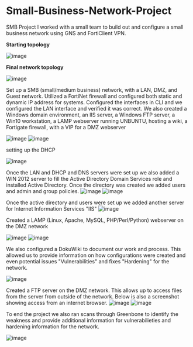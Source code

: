 # Small-Business-Network-Project
SMB Project
I worked with a small team to build out and configure a small business network using GNS and FortiClient VPN.

**Starting topology**

![image](https://github.com/DangerDan87/Small-Business-Network-Project/assets/134319969/89eeaa14-5c31-419a-8227-39822c203f32)

**Final network topology**

![image](https://github.com/DangerDan87/Small-Business-Network-Project/assets/134319969/d32748dc-8f2a-4151-a34f-5b2bcbc616d8)

Set up a SMB (small/medium business) network, with a LAN, DMZ, and Guest network. Utilized a FortiNet firewall and configured both static and dynamic IP address for systems.
Configured the interfaces in CLI and we configured the LAN interface and verified it was correct. We also created a Windows domain environment, an IIS server, a Windows FTP server, a Win10 workstation, a LAMP webserver running UNBUNTU, hosting a wiki, a Fortigate firewall, with a VIP for a DMZ webserver

![image](https://github.com/DangerDan87/Small-Business-Network-Project/assets/134319969/73761beb-a476-445c-a563-f362842cfe96)
![image](https://github.com/DangerDan87/Small-Business-Network-Project/assets/134319969/fda390b6-f409-49de-b894-0b32bb6963f7)

setting up the DHCP

![image](https://github.com/DangerDan87/Small-Business-Network-Project/assets/134319969/ae21cfe1-08c7-475a-b05f-a5e0c08b5453)

Once the LAN and DHCP and DNS servers were set up we also added a WIN 2012 server to fill the Active Directory Domain Services role and installed Active Directory. Once the directory was created we added users and admin and group policies.
![image](https://github.com/DangerDan87/Small-Business-Network-Project/assets/134319969/aef56605-2183-4be0-9150-2b1507028255)
![image](https://github.com/DangerDan87/Small-Business-Network-Project/assets/134319969/989fdc9c-bb4a-4618-b9f6-e7b4e1cfb669)

Once the active directory and users were set up we added another server for Internet Information Services "IIS" 
![image](https://github.com/DangerDan87/Small-Business-Network-Project/assets/134319969/91238b90-9ae4-4bb2-8fa9-2860bc106d40)

Created a LAMP (Linux, Apache, MySQL, PHP/Perl/Python) webserver on the DMZ network

![image](https://github.com/DangerDan87/Small-Business-Network-Project/assets/134319969/72e03313-75a3-4cf2-be42-e4bee6806cfc)
![image](https://github.com/DangerDan87/Small-Business-Network-Project/assets/134319969/3ec790a0-2b6d-4c77-b03f-51ce1d3b9615)

We also configured a DokuWiki to document our work and process. This allowed us to provide information on how configurations were created and even potential issues "Vulnerabilities" and fixes "Hardening" for the network.

![image](https://github.com/DangerDan87/Small-Business-Network-Project/assets/134319969/421c8301-bd24-46a6-9505-9ebb51f124bb)

Created a FTP server on the DMZ network. This allows up to access files from the server from outside of the network. Below is also a screenshot showing access from an internet browser.
![image](https://github.com/DangerDan87/Small-Business-Network-Project/assets/134319969/e9559f5b-abc4-4431-a713-066d6d900b41)
![image](https://github.com/DangerDan87/Small-Business-Network-Project/assets/134319969/7720b657-4beb-4c3c-9425-913c2eadc440)


To end the project we also ran scans through Greenbone to identify the weakness and provide additional information for vulnerabilieties and hardening information for the network.

![image](https://github.com/DangerDan87/Small-Business-Network-Project/assets/134319969/3d65c65b-31e2-4b04-ade9-6ad290a80f9e)


